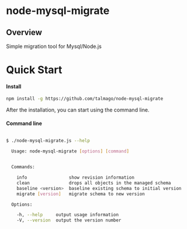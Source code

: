 # node-mysql-migrate

## Overview
Simple migration tool for Mysql/Node.js

# Quick Start

#### Install

```sh
npm install -g https://github.com/talmago/node-mysql-migrate
```

After the installation, you can start using the command line.


#### Command line

```sh

$ ./node-mysql-migrate.js --help

  Usage: node-mysql-migrate [options] [command]


  Commands:

    info                show revision information
    clean               drops all objects in the managed schema
    baseline <version>  baseline existing schema to initial version
    migrate [version]   migrate schema to new version

  Options:

    -h, --help     output usage information
    -V, --version  output the version number
```